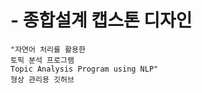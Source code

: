 # - 종합설계 캡스톤 디자인
    "자연어 처리를 활용한
    토픽 분석 프로그램
    Topic Analysis Program using NLP"
    형상 관리용 깃허브
